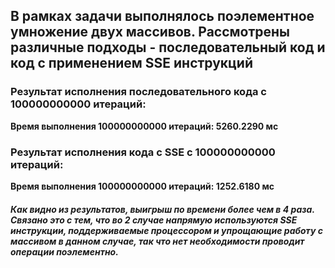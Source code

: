 ## В рамках задачи выполнялось поэлементное умножение двух массивов. Рассмотрены различные подходы - последовательный код и код с применением SSE инструкций

### Результат исполнения последовательного кода c 100000000000 итераций:
**Время выполнения 100000000000 итераций: 5260.2290 мс**

### Результат исполнения кода с SSE с 100000000000 итераций:
**Время выполнения 100000000000 итераций: 1252.6180 мс**

##### Как видно из результатов, выигрыш по времени более чем в 4 раза. Связано это с тем, что во 2 случае напрямую используются SSE инструкции, поддерживаемые процессором и упрощающие работу с массивом в данном случае, так что нет необходимости проводит операции поэлементно.
